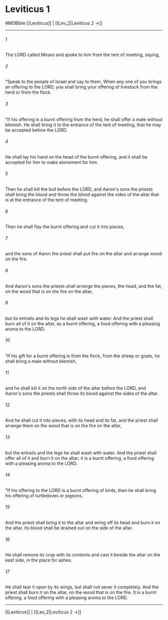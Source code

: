 # Leviticus 1
#MDBible
[[Leviticus]] | [[Lev_2|Leviticus 2 →]]

***

###### 1 
The LORD called Moses and spoke to him from the tent of meeting, saying, 

###### 2 
"Speak to the people of Israel and say to them, When any one of you brings an offering to the LORD, you shall bring your offering of livestock from the herd or from the flock. 

###### 3 
"If his offering is a burnt offering from the herd, he shall offer a male without blemish. He shall bring it to the entrance of the tent of meeting, that he may be accepted before the LORD. 

###### 4 
He shall lay his hand on the head of the burnt offering, and it shall be accepted for him to make atonement for him. 

###### 5 
Then he shall kill the bull before the LORD, and Aaron's sons the priests shall bring the blood and throw the blood against the sides of the altar that is at the entrance of the tent of meeting. 

###### 6 
Then he shall flay the burnt offering and cut it into pieces, 

###### 7 
and the sons of Aaron the priest shall put fire on the altar and arrange wood on the fire. 

###### 8 
And Aaron's sons the priests shall arrange the pieces, the head, and the fat, on the wood that is on the fire on the altar; 

###### 9 
but its entrails and its legs he shall wash with water. And the priest shall burn all of it on the altar, as a burnt offering, a food offering with a pleasing aroma to the LORD. 

###### 10 
"If his gift for a burnt offering is from the flock, from the sheep or goats, he shall bring a male without blemish, 

###### 11 
and he shall kill it on the north side of the altar before the LORD, and Aaron's sons the priests shall throw its blood against the sides of the altar. 

###### 12 
And he shall cut it into pieces, with its head and its fat, and the priest shall arrange them on the wood that is on the fire on the altar, 

###### 13 
but the entrails and the legs he shall wash with water. And the priest shall offer all of it and burn it on the altar; it is a burnt offering, a food offering with a pleasing aroma to the LORD. 

###### 14 
"If his offering to the LORD is a burnt offering of birds, then he shall bring his offering of turtledoves or pigeons. 

###### 15 
And the priest shall bring it to the altar and wring off its head and burn it on the altar. Its blood shall be drained out on the side of the altar. 

###### 16 
He shall remove its crop with its contents and cast it beside the altar on the east side, in the place for ashes. 

###### 17 
He shall tear it open by its wings, but shall not sever it completely. And the priest shall burn it on the altar, on the wood that is on the fire. It is a burnt offering, a food offering with a pleasing aroma to the LORD. 

***

[[Leviticus]] | [[Lev_2|Leviticus 2 →]]
